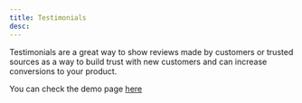 ```yaml
---
title: Testimonials
desc:
---
```


Testimonials are a great way to show reviews made by customers or trusted sources as a way to build trust with new customers and can increase conversions to your product.

You can check the demo page [here]()
